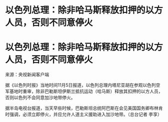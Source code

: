 # 以色列总理：除非哈马斯释放扣押的以方人员，否则不同意停火

# 以色列总理：除非哈马斯释放扣押的以方人员，否则不同意停火

来源：央视新闻客户端​​​​​​​

据《以色列时报》当地时间11月5日报道，以色列总理内塔尼亚胡在参观以色列空军基地时重审，除非巴勒斯坦伊斯兰抵抗运动（哈马斯）释放其扣押的以方人员，否则以色列不会同意加沙地带停火。

据半岛电视台报道，当天早些时候，巴勒斯坦总统阿巴斯在会见美国国务卿布林肯时强调，必须立即停火，并应允许人道主义援助进入加沙地带。（总台记者 李享）

